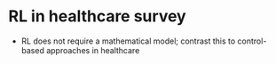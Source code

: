 # RL in healthcare survey

* RL does not require a mathematical model; contrast this to control-based approaches in healthcare

